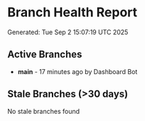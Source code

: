 # Branch Health Report
Generated: Tue Sep  2 15:07:19 UTC 2025

## Active Branches
- **main** - 17 minutes ago by Dashboard Bot

## Stale Branches (>30 days)
No stale branches found

